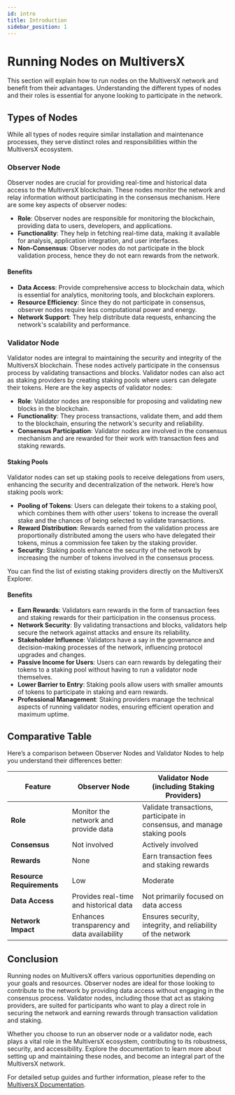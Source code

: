 ```yaml
---
id: intro
title: Introduction
sidebar_position: 1
---
```


# Running Nodes on MultiversX

This section will explain how to run nodes on the MultiversX network and benefit from their advantages. Understanding the different types of nodes and their roles is essential for anyone looking to participate in the network.

## Types of Nodes

While all types of nodes require similar installation and maintenance processes, they serve distinct roles and responsibilities within the MultiversX ecosystem.

### Observer Node

Observer nodes are crucial for providing real-time and historical data access to the MultiversX blockchain. These nodes monitor the network and relay information without participating in the consensus mechanism. Here are some key aspects of observer nodes:

- **Role**: Observer nodes are responsible for monitoring the blockchain, providing data to users, developers, and applications.
- **Functionality**: They help in fetching real-time data, making it available for analysis, application integration, and user interfaces.
- **Non-Consensus**: Observer nodes do not participate in the block validation process, hence they do not earn rewards from the network.

#### Benefits

- **Data Access**: Provide comprehensive access to blockchain data, which is essential for analytics, monitoring tools, and blockchain explorers.
- **Resource Efficiency**: Since they do not participate in consensus, observer nodes require less computational power and energy.
- **Network Support**: They help distribute data requests, enhancing the network's scalability and performance.

### Validator Node

Validator nodes are integral to maintaining the security and integrity of the MultiversX blockchain. These nodes actively participate in the consensus process by validating transactions and blocks. Validator nodes can also act as staking providers by creating staking pools where users can delegate their tokens. Here are the key aspects of validator nodes:

- **Role**: Validator nodes are responsible for proposing and validating new blocks in the blockchain.
- **Functionality**: They process transactions, validate them, and add them to the blockchain, ensuring the network's security and reliability.
- **Consensus Participation**: Validator nodes are involved in the consensus mechanism and are rewarded for their work with transaction fees and staking rewards.

#### Staking Pools

Validator nodes can set up staking pools to receive delegations from users, enhancing the security and decentralization of the network. Here’s how staking pools work:

- **Pooling of Tokens**: Users can delegate their tokens to a staking pool, which combines them with other users' tokens to increase the overall stake and the chances of being selected to validate transactions.
- **Reward Distribution**: Rewards earned from the validation process are proportionally distributed among the users who have delegated their tokens, minus a commission fee taken by the staking provider.
- **Security**: Staking pools enhance the security of the network by increasing the number of tokens involved in the consensus process.

You can find the list of existing staking providers directly on the MultiversX Explorer.
#### Benefits

- **Earn Rewards**: Validators earn rewards in the form of transaction fees and staking rewards for their participation in the consensus process.
- **Network Security**: By validating transactions and blocks, validators help secure the network against attacks and ensure its reliability.
- **Stakeholder Influence**: Validators have a say in the governance and decision-making processes of the network, influencing protocol upgrades and changes.
- **Passive Income for Users**: Users can earn rewards by delegating their tokens to a staking pool without having to run a validator node themselves.
- **Lower Barrier to Entry**: Staking pools allow users with smaller amounts of tokens to participate in staking and earn rewards.
- **Professional Management**: Staking providers manage the technical aspects of running validator nodes, ensuring efficient operation and maximum uptime.

## Comparative Table

Here’s a comparison between Observer Nodes and Validator Nodes to help you understand their differences better:

| Feature              | Observer Node                                              | Validator Node (including Staking Providers)                |
|----------------------|------------------------------------------------------------|--------------------------------------------------------------|
| **Role**             | Monitor the network and provide data                       | Validate transactions, participate in consensus, and manage staking pools |
| **Consensus**        | Not involved                                               | Actively involved                                             |
| **Rewards**          | None                                                       | Earn transaction fees and staking rewards                     |
| **Resource Requirements** | Low                                                   | Moderate                                                      |
| **Data Access**      | Provides real-time and historical data                     | Not primarily focused on data access                          |
| **Network Impact**   | Enhances transparency and data availability                | Ensures security, integrity, and reliability of the network   |

## Conclusion

Running nodes on MultiversX offers various opportunities depending on your goals and resources. Observer nodes are ideal for those looking to contribute to the network by providing data access without engaging in the consensus process. Validator nodes, including those that act as staking providers, are suited for participants who want to play a direct role in securing the network and earning rewards through transaction validation and staking.

Whether you choose to run an observer node or a validator node, each plays a vital role in the MultiversX ecosystem, contributing to its robustness, security, and accessibility. Explore the documentation to learn more about setting up and maintaining these nodes, and become an integral part of the MultiversX network.

For detailed setup guides and further information, please refer to the [MultiversX Documentation](https://docs.multiversx.com).